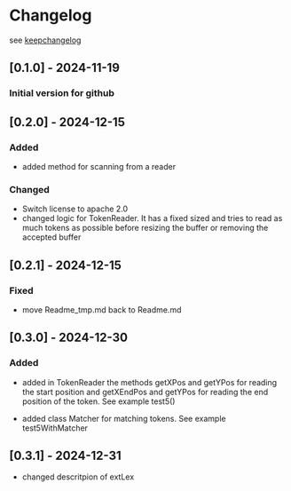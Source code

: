# Changelog 
see [keepchangelog](https://keepachangelog.com/de/1.1.0/)

## [0.1.0] - 2024-11-19

### Initial version for github

## [0.2.0] - 2024-12-15

### Added

- added method for scanning from a reader

### Changed

- Switch license to apache 2.0
- changed logic for TokenReader. It has a fixed sized and tries to read as much tokens as possible
  before resizing the buffer or removing the accepted buffer

## [0.2.1] - 2024-12-15

### Fixed

- move Readme_tmp.md back to Readme.md

## [0.3.0] - 2024-12-30

### Added 

- added in TokenReader the methods getXPos and getYPos for reading the start position
  and getXEndPos and getYPos for reading the end position of the token.
  See example test5()

- added class Matcher for matching tokens. See example test5WithMatcher

## [0.3.1] - 2024-12-31

- changed descritpion of extLex